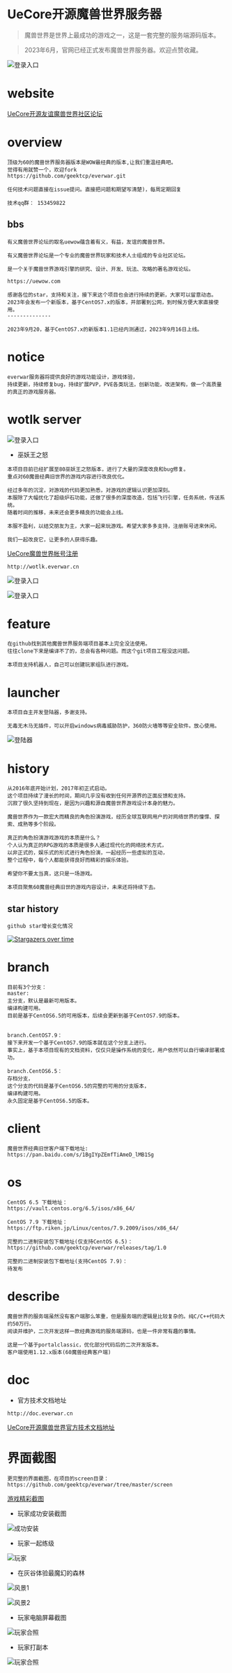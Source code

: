UeCore开源魔兽世界服务器
==============================
> 魔兽世界是世界上最成功的游戏之一，这是一套完整的服务端源码版本。

> 2023年6月，官网已经正式发布魔兽世界服务器。欢迎点赞收藏。

![登录入口](https://github.com/geektcp/everwar/blob/master/screen/door.png)

# website
<a href="http://uewow.com" target="_blank">UeCore开源友谊魔兽世界社区论坛</a>
<br/>

# overview

```
顶级为60的魔兽世界服务器版本是WOW最经典的版本,让我们重温经典吧。
觉得有用就赞一个，欢迎fork
https://github.com/geektcp/everwar.git

任何技术问题直接在issue提问。直接把问题和期望写清楚)，每周定期回复

技术qq群： 153459822
```

## bbs
```
有义魔兽世界论坛的取名uewow蕴含着有义，有益，友谊的魔兽世界。

有义魔兽世界论坛是一个专业的魔兽世界玩家和技术人士组成的专业社区论坛。

是一个关于魔兽世界游戏引擎的研究、设计、开发、玩法、攻略的著名游戏论坛。 

https://uewow.com

```

```
感谢各位的star，支持和关注，接下来这个项目也会进行持续的更新，大家可以留意动态。
2023年会发布一个新版本，基于CentOS7.x的版本，并部署到公网，到时候方便大家直接使用。
--------------

2023年9月20，基于CentOS7.x的新版本1.1已经内测通过，2023年9月16日上线。
```

# notice
```
everwar服务器将提供良好的游戏功能设计，游戏体验，
持续更新，持续修复bug，持续扩展PVP，PVE各类玩法，创新功能，改进架构，做一个高质量的真正的游戏服务器。

```

# wotlk server

![登录入口](https://github.com/geektcp/everwar/blob/master/screen/37.png)

- 巫妖王之怒
```
本项目目前已经扩展至80巫妖王之怒版本，进行了大量的深度改良和bug修复。
重点对60魔兽经典旧世界的游戏内容进行改良优化。

经过多年的沉淀，对游戏的代码更加熟悉，对游戏的逻辑认识更加深刻。
本服除了大幅优化了超级炉石功能，还做了很多的深度改造，包括飞行引擎，任务系统，传送系统。
随着时间的推移，未来还会更多精良的功能会上线。

本服不盈利，以结交朋友为主，大家一起来玩游戏。希望大家多多支持，注册账号进来休闲。

我们一起改良它，让更多的人获得乐趣。

```
<a href="http://everwar.cn/" target="_blank">UeCore魔兽世界帐号注册</a>
```
http://wotlk.everwar.cn
```

![登录入口](https://github.com/geektcp/everwar/blob/master/screen/26.png)

![登录入口](https://github.com/geektcp/everwar/blob/master/screen/player/6.png)


# feature
```
在github找到其他魔兽世界服务端项目基本上完全没法使用。
往往clone下来是编译不了的，总会有各种问题。而这个git项目工程没这问题。

本项目支持机器人，自己可以创建玩家组队进行游戏。
```

# launcher
```
本项目自主开发登陆器，多谢支持。

无毒无木马无插件，可以开启windows病毒威胁防护，360防火墙等等安全软件。放心使用。

```

![登陆器](https://github.com/geektcp/everwar/blob/master/screen/launcher/launcher-v0.4.png)

# history
```
从2016年底开始计划，2017年初正式启动。
这个项目持续了漫长的时间，期间几乎没有收到任何开源界的正面反馈和支持。
沉寂了很久坚持到现在，是因为兴趣和源自魔兽世界游戏设计本身的魅力。

魔兽世界作为一款宏大而精良的角色扮演游戏，经历全球互联网用户的对网络世界的憧憬、探索、成熟等多个阶段。

真正的角色扮演游戏游戏的本质是什么？
个人认为真正的RPG游戏的本质是很多人通过现代化的网络技术方式，
以非正式的，娱乐式的形式进行角色扮演，一起经历一些虚拟的互动，
整个过程中，每个人都能获得良好而精彩的娱乐体验。

希望你不要太当真，这只是一场游戏。

本项目聚焦60魔兽经典旧世的游戏内容设计，未来还将持续下去。

```

## star history
```
github star增长变化情况
```

[![Stargazers over time](https://starchart.cc/geektcp/everwar.svg)](https://starchart.cc/geektcp/everwar)

# branch
```
目前有3个分支：
master: 
主分支，默认是最新可用版本。
编译构建可用。
目前是基于CentOS6.5的可用版本，后续会更新到基于CentOS7.9的版本。


branch.CentOS7.9：
接下来开发一个基于CentOS7.9的版本就在这个分支上进行。
事实上，基于本项目现有的文档资料，仅仅只是操作系统的变化，用户依然可以自行编译部署成功。

branch.CentOS6.5：
存档分支，
这个分支的代码是基于CentOS6.5的完整的可用的分支版本，
编译构建可用。
永久固定是基于CentOS6.5的版本。
```

# client
```
魔兽世界经典旧世客户端下载地址:
https://pan.baidu.com/s/1BgIYpZEmfTiAmeD_lMB1Sg
```

# os
```
CentOS 6.5 下载地址：
https://vault.centos.org/6.5/isos/x86_64/

CentOS 7.9 下载地址：
https://ftp.riken.jp/Linux/centos/7.9.2009/isos/x86_64/

完整的二进制安装包下载地址(仅支持CentOS 6.5)：
https://github.com/geektcp/everwar/releases/tag/1.0

完整的二进制安装包下载地址(支持CentOS 7.9)：
待发布
```

# describe
```
魔兽世界的服务端虽然没有客户端那么笨重，但是服务端的逻辑是比较复杂的。纯C/C++代码大约50万行。
阅读并维护，二次开发这样一款经典游戏的服务端源码，也是一件非常有趣的事情。

这是一个基于portalclassic，优化部分代码后的二次开发版本。
客户端使用1.12.x版本(60魔兽经典客户端)
```

# doc

- 官方技术文档地址
```
http://doc.everwar.cn
```

<a href="http://doc.everwar.cn" target="_blank">UeCore开源魔兽世界官方技术文档地址</a>


# 界面截图
```
更完整的界面截图，在项目的screen目录：
https://github.com/geektcp/everwar/tree/master/screen
```

<a href="https://github.com/geektcp/everwar/tree/master/screen" target="_blank">游戏精彩截图</a>

- 玩家成功安装截图

![成功安装](https://github.com/geektcp/everwar/blob/master/screen/deploy/7.png)


- 玩家一起练级

![玩家](https://github.com/geektcp/everwar/blob/master/screen/37.png)

- 在灰谷体验最魔幻的森林

![风景1](https://github.com/geektcp/everwar/blob/master/screen/43.png)


![风景2](https://github.com/geektcp/everwar/blob/master/screen/44.png)

- 玩家电脑屏幕截图

![玩家合照](https://github.com/geektcp/everwar/blob/master/screen/player/8.png)

- 玩家打副本

![玩家合照](https://github.com/geektcp/everwar/blob/master/screen/player/4.png)

